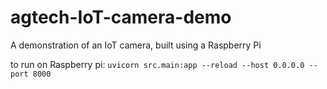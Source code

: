 # agtech-IoT-camera-demo
A demonstration of an IoT camera, built using a Raspberry Pi

to run on Raspberry pi:
`uvicorn src.main:app --reload --host 0.0.0.0 --port 8000`
